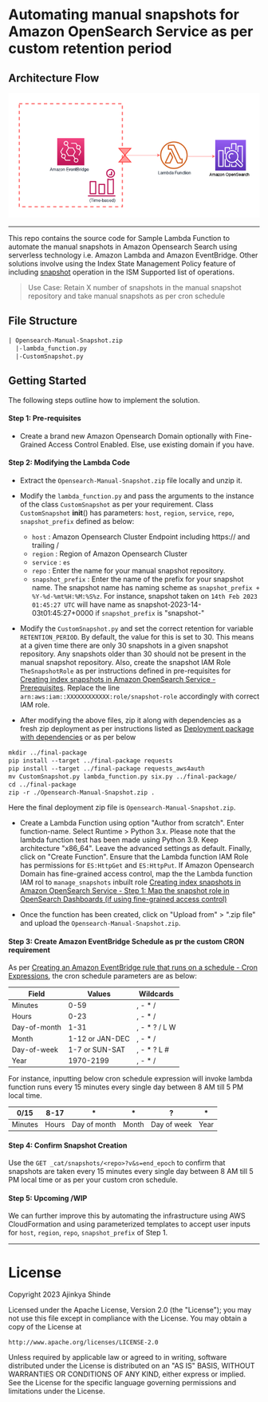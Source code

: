 # Automating manual snapshots for Amazon OpenSearch Service as per custom retention period

## Architecture Flow 

![Opensearch Snapshot Flow](https://github.com/ajinsh/opensearch-manual-snapshot/blob/main/opensearch-manual-snapshot-flow.png)

---

This repo contains the source code for Sample Lambda Function to automate the manual snapshots in Amazon Opensearch Search using serverless technology 
i.e. Amazon Lambda and Amazon EventBridge. Other solutions involve using the Index State Management Policy feature of including [snapshot](https://opendistro.github.io/for-elasticsearch-docs/docs/im/ism/policies/#snapshot) operation in the ISM Supported list of operations.

> Use Case: Retain X number of snapshots in the manual snapshot repository and take manual snapshots as per cron schedule


## File Structure
```
| Opensearch-Manual-Snapshot.zip
  |-lambda_function.py
  |-CustomSnapshot.py
```

## Getting Started
The following steps outline how to implement the solution.

#### Step 1: Pre-requisites ##### 

* Create a brand new Amazon Opensearch Domain optionally with Fine-Grained Access Control Enabled. Else, use existing domain if you have.

#### Step 2: Modifying the Lambda Code ##### 

* Extract the  `Opensearch-Manual-Snapshot.zip` file locally and unzip it.
* Modify the `lambda_function.py` and pass the arguments to the instance of the class `CustomSnapshot` as per your requirement.
Class `CustomSnapshot` __init__() has parameters:  `host`, `region`, `service`, `repo`, `snapshot_prefix` defined as below:

  * `host`    : Amazon Opensearch Cluster Endpoint including https:// and trailing /
  * `region`  : Region of Amazon Opensearch Cluster
  * `service` : `es`
  * `repo`    : Enter the name for your manual snapshot repository.
  * `snapshot_prefix` : Enter the name of the prefix for your snapshot name. The snapshot name has naming scheme as
    `snapshot_prefix + %Y-%d-%mt%H:%M:%S%z`. For instance, snapshot taken on `14th Feb 2023 01:45:27 UTC` will have name as
    snapshot-2023-14-03t01:45:27+0000 if `snapshot_prefix` is "snapshot-"
    
*  Modify the `CustomSnapshot.py` and set the correct retention for variable `RETENTION_PERIOD`. By default, the value for this is set to 30.
This means at a given time there are only 30 snapshots in a given snapshot repository. Any snapshots older than 30 should not be present in the
manual snapshot repository.  Also, create the snapshot IAM Role `TheSnapshotRole` as per instructions defined in pre-requisites for [Creating index snapshots in Amazon OpenSearch Service - Prerequisites](https://docs.aws.amazon.com/opensearch-service/latest/developerguide/managedomains-snapshots.html#managedomains-snapshot-prerequisites). Replace the line `arn:aws:iam::XXXXXXXXXXXX:role/snapshot-role` accordingly with correct IAM role.


* After modifying the above files, zip it along with dependencies as a fresh zip deployment as per instructions listed as [Deployment package with dependencies](https://docs.aws.amazon.com/lambda/latest/dg/python-package.html#python-package-create-package-with-dependency)
or as per below 
```
mkdir ../final-package
pip install --target ../final-package requests
pip install --target ../final-package requests_aws4auth
mv CustomSnapshot.py lambda_function.py six.py ../final-package/
cd ../final-package
zip -r ./Opensearch-Manual-Snapshot.zip .
```
Here the final deployment zip file is `Opensearch-Manual-Snapshot.zip`.


* Create a Lambda Function using option  "Author from scratch". Enter function-name. Select Runtime > Python 3.x. Please note that the lambda function test 
has been made using Python 3.9. Keep architecture "x86_64". Leave the advanced settings as default.  Finally, click on "Create Function". Ensure that the Lambda function IAM Role has permissions for `ES:HttpGet` and `ES:HttpPut`. If Amazon Opensearch Domain has fine-grained access control, map the the Lambda function IAM rol to `manage_snapshots` inbuilt role [Creating index snapshots in Amazon OpenSearch Service - Step 1: Map the snapshot role in OpenSearch Dashboards (if using fine-grained access control)](https://docs.aws.amazon.com/opensearch-service/latest/developerguide/managedomains-snapshots.html#managedomains-snapshot-fgac)


* Once the function has been created, click on "Upload from" > ".zip file" and upload the `Opensearch-Manual-Snapshot.zip`.


#### Step 3: Create Amazon EventBridge Schedule as pr the custom CRON requirement ##### 

As per [Creating an Amazon EventBridge rule that runs on a schedule - Cron Expressions](https://docs.aws.amazon.com/eventbridge/latest/userguide/eb-create-rule-schedule.html#eb-cron-expressions), the cron schedule parameters are as below:


| Field  | Values |  Wildcards | 
| ------ | ------ | ------ |
| Minutes	| 0-59		| , - * / |
| Hours	| 	0-23	| 	, - * / |
| Day-of-month	| 	1-31		| , - * ? / L W |
| Month	| 	1-12 or JAN-DEC		| , - * / |
| Day-of-week		| 1-7  or SUN-SAT		| , - * ? L # |
| Year		| 1970-2199		| , - * / |

For instance, inputting below cron schedule expression will invoke lambda function runs every 15 minutes every single day
between 8 AM till 5 PM local time.

 | 0/15  | 8-17  |  * |  * |  ?  | * |
 | ------ | ------ | ------ | ------ | ------ | ------ |
| Minutes | Hours |Day of month | Month  |Day of week  |Year |

####  Step 4: Confirm Snapshot Creation ####  

Use the `GET _cat/snapshots/<repo>?v&s=end_epoch` to confirm that snapshots are taken every 15 minutes every single day
between 8 AM till 5 PM local time or as per your custom cron schedule.


####  Step 5: Upcoming /WIP ####  

We can further improve this by automating the infrastructure using AWS CloudFormation and using parameterized templates to accept user inputs
for `host`, `region`, `repo`, `snapshot_prefix` of Step 1.

--- 

# License


Copyright 2023 Ajinkya Shinde

Licensed under the Apache License, Version 2.0 (the "License");
you may not use this file except in compliance with the License.
You may obtain a copy of the License at

    http://www.apache.org/licenses/LICENSE-2.0

Unless required by applicable law or agreed to in writing, software
distributed under the License is distributed on an "AS IS" BASIS,
WITHOUT WARRANTIES OR CONDITIONS OF ANY KIND, either express or implied.
See the License for the specific language governing permissions and
limitations under the License.
